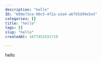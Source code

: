 ```yaml
---
description: "hello"
ID: "680e73ce-90c5-4f2a-a3a4-a6f65d99e5e5"
categories: []
title: "hello"
tags: []
slug: "hello"
createdAt: 1677452431719

---
```

hello